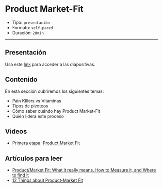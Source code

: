 # Product Market-Fit

* Tipo: `presentación`
* Formato: `self-paced`
* Duración: `20min`

***

## Presentación
Usa este [link](https://docs.google.com/presentation/d/19bf4pP_5YDdIx2G8pncGqlk5YEcdgCnazVD1MBRT2XE/edit#slide=id.g3900d46504_0_0) para acceder a las diapositivas.

## Contenido
En esta sección cubriremos los siguientes temas:

* Pain Killers vs Vitaminas
* Tipos de pivoteos
* Cómo saber cuándo hay Product Market-Fit
* Quién lidera este proceso


## Videos
- [Primera etapa: Product Market Fit](https://www.useloom.com/share/8ef58e22993e490193a68feb38e420aa)


## Artículos para leer
- [Product/Market Fit: What it really means, How to Measure it, and Where to find it](https://medium.com/evergreen-business-weekly/product-market-fit-what-it-really-means-how-to-measure-it-and-where-to-find-it-70e746be907b)
- [12 Things about Product-Market Fit](https://a16z.com/2017/02/18/12-things-about-product-market-fit/)